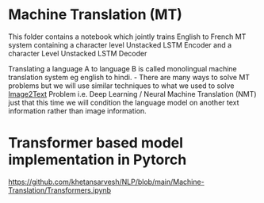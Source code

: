 # Machine Translation (MT)

This folder contains a notebook which jointly trains English to French MT system containing a character level Unstacked LSTM Encoder and a character Level Unstacked LSTM Decoder


Translating a language A to language B is called monolingual machine translation system eg english to hindi.
      - There are many ways to solve MT problems but we will use similar techniques to what we used to solve [Image2Text](https://pub.towardsai.net/natural-language-generation-x2text-tasks-78641031b033#1341) Problem i.e. Deep Learning / Neural Machine Translation (NMT) just that this time we will condition the language model on another text information rather than image information.






# Transformer based model implementation in Pytorch
https://github.com/khetansarvesh/NLP/blob/main/Machine-Translation/Transformers.ipynb

